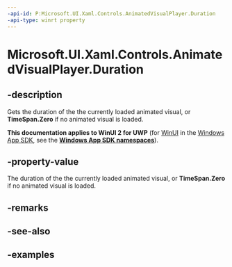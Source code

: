```yaml
---
-api-id: P:Microsoft.UI.Xaml.Controls.AnimatedVisualPlayer.Duration
-api-type: winrt property
---
```


<!-- Property syntax.
public TimeSpan Duration { get; }
-->

# Microsoft.UI.Xaml.Controls.AnimatedVisualPlayer.Duration

## -description

Gets the duration of the the currently loaded animated visual, or **TimeSpan.Zero** if no animated visual is loaded.

**This documentation applies to WinUI 2 for UWP** (for [WinUI](/windows/apps/winui/winui3/) in the [Windows App SDK](/windows/apps/windows-app-sdk/), see the **[Windows App SDK namespaces](/windows/windows-app-sdk/api/winrt/)**).

## -property-value

The duration of the the currently loaded animated visual, or **TimeSpan.Zero** if no animated visual is loaded.

## -remarks

## -see-also

## -examples

